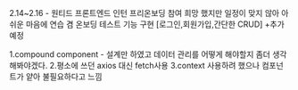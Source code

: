 2.14~2.16 - 원티드 프론트엔드 인턴 프리온보딩 참여 희망 했지만 일정이 맞지 않아 아쉬운 마음에 연습 겸 온보딩 테스트 기능 구현 [로그인,회원가입,간단한 CRUD] +추가예정

1.compound component - 설계만 하였고 데이터 관리를 어떻게 해야할지 좀더 생각해봐야겠다. 
2.평소에 쓰던 axios 대신 fetch사용
3.context 사용하려 했으나 컴포넌트가 얕아 불필요하다고 느낌
